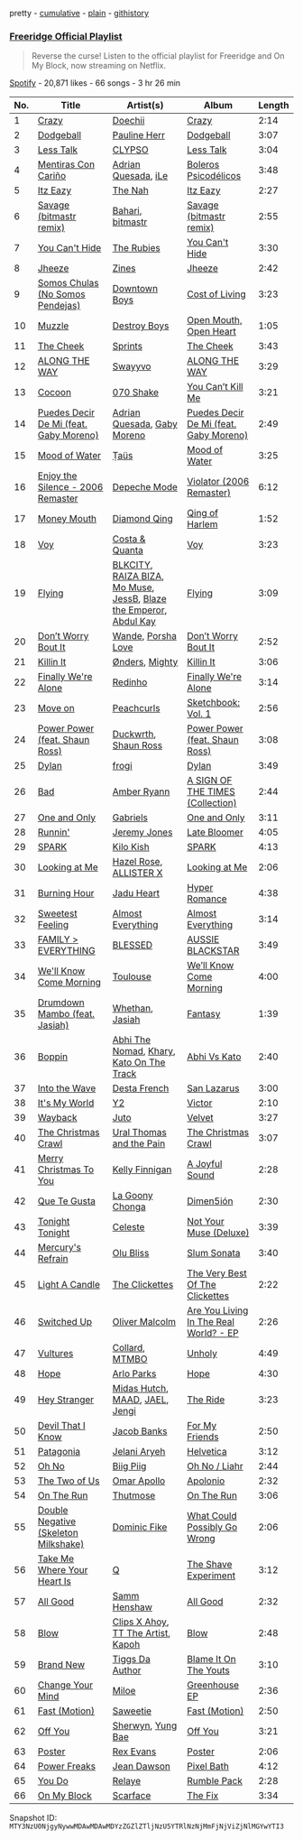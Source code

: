 pretty - [cumulative](/playlists/cumulative/37i9dQZF1DX1R30zLwU9ZL.md) - [plain](/playlists/plain/37i9dQZF1DX1R30zLwU9ZL) - [githistory](https://github.githistory.xyz/mackorone/spotify-playlist-archive/blob/main/playlists/plain/37i9dQZF1DX1R30zLwU9ZL)

### [Freeridge Official Playlist](https://open.spotify.com/playlist/37i9dQZF1DX1R30zLwU9ZL)

> Reverse the curse! Listen to the official playlist for Freeridge and On My Block, now streaming on Netflix.

[Spotify](https://open.spotify.com/user/spotify) - 20,871 likes - 66 songs - 3 hr 26 min

| No. | Title | Artist(s) | Album | Length |
|---|---|---|---|---|
| 1 | [Crazy](https://open.spotify.com/track/2b1MCbfwRZ1teOX1vSm4Xt) | [Doechii](https://open.spotify.com/artist/4E2rKHVDssGJm2SCDOMMJB) | [Crazy](https://open.spotify.com/album/2a8cs4ziDk29KUAdUhHwQB) | 2:14 |
| 2 | [Dodgeball](https://open.spotify.com/track/0zhh7NAHesDIGWK5b5DbUm) | [Pauline Herr](https://open.spotify.com/artist/66VgJGpaRMwrNaS2MPqIDf) | [Dodgeball](https://open.spotify.com/album/6uwuw4B8fviW9Wu0awFi1N) | 3:07 |
| 3 | [Less Talk](https://open.spotify.com/track/56chRpAQ1KLIoe6lmlJvIQ) | [CLYPSO](https://open.spotify.com/artist/0PLRwyoWBDRiK3QnflnDbd) | [Less Talk](https://open.spotify.com/album/1roICDuxcwa0TEtnPyi4OF) | 3:04 |
| 4 | [Mentiras Con Cariño](https://open.spotify.com/track/7H7c9Ih5yj4158AM8BF49z) | [Adrian Quesada](https://open.spotify.com/artist/07YivsJVCrmhhjzBcBtMGv), [iLe](https://open.spotify.com/artist/1CztIa6fCQ0WmVPidXuwSs) | [Boleros Psicodélicos](https://open.spotify.com/album/2IjLewGcgMJMEAO5gHWwlG) | 3:48 |
| 5 | [Itz Eazy](https://open.spotify.com/track/0hoPzRRdFRvrQwRttp6s2c) | [The Nah](https://open.spotify.com/artist/63fuNEcSBix7lr7qVZGRP5) | [Itz Eazy](https://open.spotify.com/album/59ifg1Mbgm5ssJe168XR6h) | 2:27 |
| 6 | [Savage \(bitmastr remix\)](https://open.spotify.com/track/2aUsjBN2uYzNTV254mzbBG) | [Bahari](https://open.spotify.com/artist/0fs8oBR1rx7JIXZi75h7Uu), [bitmastr](https://open.spotify.com/artist/7DQ0BvZqagLaurOTVsbhcD) | [Savage \(bitmastr remix\)](https://open.spotify.com/album/6TsESfGJI1a7BXW3aD1Dgp) | 2:55 |
| 7 | [You Can't Hide](https://open.spotify.com/track/5flhLIUuK5qMVaSPdKUYfd) | [The Rubies](https://open.spotify.com/artist/0THn9cafbBW4PpImYZ4NDV) | [You Can't Hide](https://open.spotify.com/album/2NDuWkomGvADA8OAPx9j2q) | 3:30 |
| 8 | [Jheeze](https://open.spotify.com/track/1gcbrVKjdNkp0iDNdmKKAH) | [Zines](https://open.spotify.com/artist/3dKDLrcOBAqhFM0Btokf3c) | [Jheeze](https://open.spotify.com/album/5fzeK1GldcR3Y1pGL8CBAr) | 2:42 |
| 9 | [Somos Chulas \(No Somos Pendejas\)](https://open.spotify.com/track/1kPzZGjU0mcL6Hh2DLI0of) | [Downtown Boys](https://open.spotify.com/artist/7l8uFATeRemkWEA8Gn15YC) | [Cost of Living](https://open.spotify.com/album/2L3KXGq3u2VpVTFMwPyPrb) | 3:23 |
| 10 | [Muzzle](https://open.spotify.com/track/5SQX4pwdAOTsoAmLO6RqZY) | [Destroy Boys](https://open.spotify.com/artist/7KeN0XX71T4fGysIYLB5J5) | [Open Mouth, Open Heart](https://open.spotify.com/album/5jowai2DVaDn3cgxigARdy) | 1:05 |
| 11 | [The Cheek](https://open.spotify.com/track/7lvC3m1uYeK3DZj0yRAg1X) | [Sprints](https://open.spotify.com/artist/27nD8P491xX8UzG3j01eIY) | [The Cheek](https://open.spotify.com/album/6MufAu0w7hndXQjLwbDuCW) | 3:43 |
| 12 | [ALONG THE WAY](https://open.spotify.com/track/1Vs6ls1E9OFuSt6yXsBjNY) | [Swayyvo](https://open.spotify.com/artist/2vd6N0yWTqEdvio3oCSfAt) | [ALONG THE WAY](https://open.spotify.com/album/5mjlZlgpbSxtRcVXH4tx7H) | 3:29 |
| 13 | [Cocoon](https://open.spotify.com/track/069mlD5el7f9hcN4Wh4YXb) | [070 Shake](https://open.spotify.com/artist/12Zk1DFhCbHY6v3xep2ZjI) | [You Can’t Kill Me](https://open.spotify.com/album/6KQa2rAuOS2rX18xyA9eru) | 3:21 |
| 14 | [Puedes Decir De Mi \(feat\. Gaby Moreno\)](https://open.spotify.com/track/5kmrgsolftnZzuLHnUsC3M) | [Adrian Quesada](https://open.spotify.com/artist/07YivsJVCrmhhjzBcBtMGv), [Gaby Moreno](https://open.spotify.com/artist/0K9pSmFx0kWESA9jqx8aCW) | [Puedes Decir De Mi \(feat\. Gaby Moreno\)](https://open.spotify.com/album/7zWsjjc1JsY5SGYBC8nXzT) | 2:49 |
| 15 | [Mood of Water](https://open.spotify.com/track/5l1wRVchvaJcp77JX2U0tn) | [Ṭaüs](https://open.spotify.com/artist/5pCOMrIUlMYu1VdIz9Pirl) | [Mood of Water](https://open.spotify.com/album/5FcpuE2CeCUTtaIbnxKmvf) | 3:25 |
| 16 | [Enjoy the Silence \- 2006 Remaster](https://open.spotify.com/track/1EjQRTG53jsinzk2xlVVJP) | [Depeche Mode](https://open.spotify.com/artist/762310PdDnwsDxAQxzQkfX) | [Violator \(2006 Remaster\)](https://open.spotify.com/album/5g3Yi15plTSMaq6tYiuw8p) | 6:12 |
| 17 | [Money Mouth](https://open.spotify.com/track/6L3kDfKAiQ2OVSo9qJCNou) | [Diamond Qing](https://open.spotify.com/artist/1pfbSeP4gfHhdWg5YZJcaz) | [Qing of Harlem](https://open.spotify.com/album/2109REvE184AYZZJPmLskm) | 1:52 |
| 18 | [Voy](https://open.spotify.com/track/1PBqWTK17dYqKs3H2SCdOy) | [Costa & Quanta](https://open.spotify.com/artist/1qLIiLUgmsyydZeru7Y1iG) | [Voy](https://open.spotify.com/album/5qqi3CRDLGTdx7mkx6oYIv) | 3:23 |
| 19 | [Flying](https://open.spotify.com/track/6CI9XrryKhtQYEs6Us2wNb) | [BLKCITY](https://open.spotify.com/artist/350G2qZCbRKE7u0jks2v5g), [RAIZA BIZA](https://open.spotify.com/artist/5woPu1EbjrUxdisOcQL7uo), [Mo Muse](https://open.spotify.com/artist/4OptyR6wBQOytbSfrwWErR), [JessB](https://open.spotify.com/artist/3dnNuI5EU8TEdiAT73kj27), [Blaze the Emperor](https://open.spotify.com/artist/4OegmdBBMaIpw0hJu3cJso), [Abdul Kay](https://open.spotify.com/artist/4ZkuTIUWmJm8CS8GoFc6Gg) | [Flying](https://open.spotify.com/album/1et5UCYCpPxAfARBSwHgUc) | 3:09 |
| 20 | [Don’t Worry Bout It](https://open.spotify.com/track/2tkA0frBybxjFnWRkNcx1H) | [Wande](https://open.spotify.com/artist/0GdzQJqgRL5SHp7kXOKba0), [Porsha Love](https://open.spotify.com/artist/09TMRjnEN1r9vDFa4XmbbG) | [Don’t Worry Bout It](https://open.spotify.com/album/4LAf74AX25RuIrLIJyWrGM) | 2:52 |
| 21 | [Killin It](https://open.spotify.com/track/1Ee0c6iEpkC3gNtW5jtiZO) | [Ønders](https://open.spotify.com/artist/35mhC6Qg4amFBLtkBGFZ6U), [Mighty](https://open.spotify.com/artist/7nBlM2HOOf2IfRSNYn06MN) | [Killin It](https://open.spotify.com/album/5fVIYb9IOgPVeRp9PLvoNH) | 3:06 |
| 22 | [Finally We're Alone](https://open.spotify.com/track/3FDkWoE4P93P3Fz67WycUP) | [Redinho](https://open.spotify.com/artist/72WcKL1SYgNzcNojYLFQsB) | [Finally We're Alone](https://open.spotify.com/album/0kS3ANB5tY9d6mgpNA4ldB) | 3:14 |
| 23 | [Move on](https://open.spotify.com/track/7c5w2GKpBxhsQ0owMg3uDt) | [Peachcurls](https://open.spotify.com/artist/3iaST3vC9790E2exXCvasS) | [Sketchbook: Vol\. 1](https://open.spotify.com/album/6oW1XLE0Aj00qbarEYZphv) | 2:56 |
| 24 | [Power Power \(feat\. Shaun Ross\)](https://open.spotify.com/track/5XzBAMcPTnB3p1xzYyVhxc) | [Duckwrth](https://open.spotify.com/artist/6I3MElirhT5t6Kf7p0hGk9), [Shaun Ross](https://open.spotify.com/artist/6GaWtlUT3oavD9SEzhZrA1) | [Power Power \(feat\. Shaun Ross\)](https://open.spotify.com/album/1ftvN3M5OehacrwQ0XJ5cP) | 3:08 |
| 25 | [Dylan](https://open.spotify.com/track/7y1zhOFReBxfaKuwufyfc0) | [frogi](https://open.spotify.com/artist/0frlcBV9pFq0Ip624rdUen) | [Dylan](https://open.spotify.com/album/2abVbIIXfKpEXraN5Obthv) | 3:49 |
| 26 | [Bad](https://open.spotify.com/track/3og1zOOPN0zMsJtQgcgmit) | [Amber Ryann](https://open.spotify.com/artist/4mbv0HeV0rHkSW9CqqANPT) | [A SIGN OF THE TIMES \(Collection\)](https://open.spotify.com/album/2C4dfY6sAJXuA0euglHYTg) | 2:44 |
| 27 | [One and Only](https://open.spotify.com/track/3nQcCZarfJoDbebUXa9hxa) | [Gabriels](https://open.spotify.com/artist/5tHs3fthucNRGAFpdE9rmz) | [One and Only](https://open.spotify.com/album/7CXmRX6T71T7xgTqZtHNsM) | 3:11 |
| 28 | [Runnin'](https://open.spotify.com/track/4SCUOXpQtRkgmEI2TI0OD4) | [Jeremy Jones](https://open.spotify.com/artist/3c1evcKK85xRDBYwkKoFP6) | [Late Bloomer](https://open.spotify.com/album/0vyiH08Ik9hIp3mBZLbGPW) | 4:05 |
| 29 | [SPARK](https://open.spotify.com/track/2KaEuSRVOTIGmIuZOZRi7N) | [Kilo Kish](https://open.spotify.com/artist/7lsnwlX6puQ7lcpSEpJbZE) | [SPARK](https://open.spotify.com/album/7HuHiCgIWbq4iQaAP76vOS) | 4:13 |
| 30 | [Looking at Me](https://open.spotify.com/track/1bg3zSbAIyXQyhPLZvUY9u) | [Hazel Rose](https://open.spotify.com/artist/2IvYOatDBg26XlW4476wPU), [ALLISTER X](https://open.spotify.com/artist/7MtnXOqqKmjUo4a6H5VY3g) | [Looking at Me](https://open.spotify.com/album/26aPdNPYKBygNEHDCszSW5) | 2:06 |
| 31 | [Burning Hour](https://open.spotify.com/track/2dje3ZBu1j1r0QfR7mtS0l) | [Jadu Heart](https://open.spotify.com/artist/7vjRpVXoecwKTEsrb9iscj) | [Hyper Romance](https://open.spotify.com/album/08oR5PmpCJQ9FfWjsQtpXc) | 4:38 |
| 32 | [Sweetest Feeling](https://open.spotify.com/track/2dbGXeFHidQziBx9igsXNd) | [Almost Everything](https://open.spotify.com/artist/6c3Kkki7z31zj6TjebwpsU) | [Almost Everything](https://open.spotify.com/album/3Z3IAS33tg4qdRUVtpg19g) | 3:14 |
| 33 | [FAMILY > EVERYTHING](https://open.spotify.com/track/1KDoVMfY8xPWdInEQyxuoS) | [BLESSED](https://open.spotify.com/artist/1Kvyn7F1okGNpIYBPt9mZq) | [AUSSIE BLACKSTAR](https://open.spotify.com/album/7xbfaEWe6vd8HO5pKdBUtF) | 3:49 |
| 34 | [We'll Know Come Morning](https://open.spotify.com/track/3aNdYYgyatnA0l5vAwFvP9) | [Toulouse](https://open.spotify.com/artist/4Vy0AbsAmU5l3ZWOxhilzr) | [We’ll Know Come Morning](https://open.spotify.com/album/6CBrqov37of1mqY4tkLjVl) | 4:00 |
| 35 | [Drumdown Mambo \(feat\. Jasiah\)](https://open.spotify.com/track/0ww5NVJt3quNKHp8Fn5wQK) | [Whethan](https://open.spotify.com/artist/0vqJkZ0RpLZixt3lTmD8vP), [Jasiah](https://open.spotify.com/artist/7502fDxg339jvGV08Jd4R0) | [Fantasy](https://open.spotify.com/album/1KrTC1K1M7kMAMDWlH1coX) | 1:39 |
| 36 | [Boppin](https://open.spotify.com/track/1ZDP9FNfY3we4AzOxMj3vZ) | [Abhi The Nomad](https://open.spotify.com/artist/1gUi2utSbJLNPddYENJAp4), [Khary](https://open.spotify.com/artist/4489Zgs4RNq2ZtSh3UnOxZ), [Kato On The Track](https://open.spotify.com/artist/2P6teom3YQ7h8DFxR1JlQB) | [Abhi Vs Kato](https://open.spotify.com/album/7x2mennGJ74CsnR6YMyZqy) | 2:40 |
| 37 | [Into the Wave](https://open.spotify.com/track/1GMJxMsvRTRTENbb8Q2nF8) | [Desta French](https://open.spotify.com/artist/0Wqws1yyGkVRdAd7ncSW3W) | [San Lazarus](https://open.spotify.com/album/3OfcDtpu9DMW29t930KvSG) | 3:00 |
| 38 | [It's My World](https://open.spotify.com/track/1IlAWu3mDOFcfQuvwmzEw1) | [Y2](https://open.spotify.com/artist/6USsKcAGvRZJwoKdvMznWr) | [Victor](https://open.spotify.com/album/6hvca4gghoSjsUNbXUIexE) | 2:10 |
| 39 | [Wayback](https://open.spotify.com/track/3pdZahYd2Rk263FM1gBCpw) | [Juto](https://open.spotify.com/artist/2txTOM1PXeT6aMDnEtSbn1) | [Velvet](https://open.spotify.com/album/5nCuD2KTdTriY9clGUpI2i) | 3:27 |
| 40 | [The Christmas Crawl](https://open.spotify.com/track/1o6cnS16Ps8Rp7U8kgdlrc) | [Ural Thomas and the Pain](https://open.spotify.com/artist/3CVDnjIPKEN8xYJ2kIpq4t) | [The Christmas Crawl](https://open.spotify.com/album/6Au7Y3Mb66v9a1K2vFkvFq) | 3:07 |
| 41 | [Merry Christmas To You](https://open.spotify.com/track/5ZZAM89fD92HblmfhEGFz7) | [Kelly Finnigan](https://open.spotify.com/artist/0gdEDrF1Fve7FIBYcmX7W4) | [A Joyful Sound](https://open.spotify.com/album/67B3XA5n35k731nWWuC7dx) | 2:28 |
| 42 | [Que Te Gusta](https://open.spotify.com/track/1orObF60oJZnbfWwo9zcRL) | [La Goony Chonga](https://open.spotify.com/artist/4ZNk4pFFvI85sdgjkFPBjI) | [Dimen5ión](https://open.spotify.com/album/0KhUcxGeOjOsGCodu9IaHj) | 2:30 |
| 43 | [Tonight Tonight](https://open.spotify.com/track/1lk1AQ4NL2F5INzLcCWa1u) | [Celeste](https://open.spotify.com/artist/49HlOY4gkHqsYG9GCuhkcc) | [Not Your Muse \(Deluxe\)](https://open.spotify.com/album/3bqEvlGHE4amqPGZtdMnep) | 3:39 |
| 44 | [Mercury's Refrain](https://open.spotify.com/track/6fQSO4p50GTgrF8jZkBvrI) | [Olu Bliss](https://open.spotify.com/artist/678OPmqIs9qhpULpdD8T2h) | [Slum Sonata](https://open.spotify.com/album/1L8bIn6IYkVPCtXYv2AMIS) | 3:40 |
| 45 | [Light A Candle](https://open.spotify.com/track/6pArCsSmMYYyRH7CVuiAeP) | [The Clickettes](https://open.spotify.com/artist/0BsOIIanuv0SSyWJ3Le6zg) | [The Very Best Of The Clickettes](https://open.spotify.com/album/0sq0P0opmRaRQ3vs4p4ZSV) | 2:22 |
| 46 | [Switched Up](https://open.spotify.com/track/6i3eLzjEcN3Xbc23vFxGRp) | [Oliver Malcolm](https://open.spotify.com/artist/5ut4VhaCRPsEjAZ93jpPfK) | [Are You Living In The Real World? \- EP](https://open.spotify.com/album/6Uutk4ONNcluULLclNZEgB) | 2:26 |
| 47 | [Vultures](https://open.spotify.com/track/2n50VcuqHQ65R2QxiSUHKG) | [Collard](https://open.spotify.com/artist/3UHGHiVMz1L0XqFi3oXHvH), [MTMBO](https://open.spotify.com/artist/4WUbuCQNGpbDrUPzKo4cCV) | [Unholy](https://open.spotify.com/album/12X0uIEsZS7G2TlokvPsj3) | 4:49 |
| 48 | [Hope](https://open.spotify.com/track/6m5g6mY0EqyPW6Snc6n749) | [Arlo Parks](https://open.spotify.com/artist/4kIwETcbpuFgRukE8o7Opx) | [Hope](https://open.spotify.com/album/2cqVLSrisNHPR6Q1Q4HsBp) | 4:30 |
| 49 | [Hey Stranger](https://open.spotify.com/track/0eeAX51QrPPoA3DjCIgYZ0) | [Midas Hutch](https://open.spotify.com/artist/3sN7A6NULbpDrV5bAD9B6g), [MAAD](https://open.spotify.com/artist/01XujQ0Nax028Ufr2jl7vd), [JAEL](https://open.spotify.com/artist/5p77ntJBUVTiJ00bmwhQaO), [Jengi](https://open.spotify.com/artist/4lgrPvofm0IT605L9OrOTN) | [The Ride](https://open.spotify.com/album/0EaXFlLzwqBwzseDuAUobQ) | 3:23 |
| 50 | [Devil That I Know](https://open.spotify.com/track/0HmdysB9yEb1EVWe7aNIGT) | [Jacob Banks](https://open.spotify.com/artist/0AepkoQhYvkjEzzwIcGxdV) | [For My Friends](https://open.spotify.com/album/4B3jvFJWTYsVcLGoepXhX0) | 2:50 |
| 51 | [Patagonia](https://open.spotify.com/track/7DadX5HSUmxfYdwRNqXTks) | [Jelani Aryeh](https://open.spotify.com/artist/7A47sEe0ih6WpKmNCRMu86) | [Helvetica](https://open.spotify.com/album/2OKarMGot4dNyQ5rTtDr7l) | 3:12 |
| 52 | [Oh No](https://open.spotify.com/track/5OplD6jkrUT7XJFFIM6mph) | [Biig Piig](https://open.spotify.com/artist/4GoD5FJCgC0lbzde7ly44M) | [Oh No / Liahr](https://open.spotify.com/album/1w2W9vCxa8rEZQc13qjE3f) | 2:44 |
| 53 | [The Two of Us](https://open.spotify.com/track/24i3ftE5sMEGsGtclPQPSc) | [Omar Apollo](https://open.spotify.com/artist/5FxD8fkQZ6KcsSYupDVoSO) | [Apolonio](https://open.spotify.com/album/7HlxxaJOHK0ArY4Ae4Qfc7) | 2:32 |
| 54 | [On The Run](https://open.spotify.com/track/5ULqulOWifx9lbLkS3JHsd) | [Thutmose](https://open.spotify.com/artist/1igl9M102nuD96lo3ZoW5d) | [On The Run](https://open.spotify.com/album/08Fps82LCYaGasWURA0fIW) | 3:06 |
| 55 | [Double Negative \(Skeleton Milkshake\)](https://open.spotify.com/track/7ACT6YaXbYvl7hRWEOOEHQ) | [Dominic Fike](https://open.spotify.com/artist/6USv9qhCn6zfxlBQIYJ9qs) | [What Could Possibly Go Wrong](https://open.spotify.com/album/1BubKJqf6Uc4fNae5kLJJ7) | 2:06 |
| 56 | [Take Me Where Your Heart Is](https://open.spotify.com/track/4EcoXZhvbU3qS7ORWUEcVI) | [Q](https://open.spotify.com/artist/22vqVhfPJab5kkU9txDGX3) | [The Shave Experiment](https://open.spotify.com/album/0oHFSP4uqDes9sOZQu43Jz) | 3:12 |
| 57 | [All Good](https://open.spotify.com/track/5rTLetGFtJPn2PxK5z19xs) | [Samm Henshaw](https://open.spotify.com/artist/1Q2mS59tFYLm2KGFoCgWN4) | [All Good](https://open.spotify.com/album/3LXpQ1wgl7EMYs8iJi9Kq5) | 2:32 |
| 58 | [Blow](https://open.spotify.com/track/1bhZHfBsOmNplhDuP9KBVX) | [Clips X Ahoy](https://open.spotify.com/artist/2yz7NBc6Rygnm6X765eXEQ), [TT The Artist](https://open.spotify.com/artist/1T6Em6UJ7pSdgXw5V72YHr), [Kapoh](https://open.spotify.com/artist/6zmjY4utOtTz5N4Q1PdTVC) | [Blow](https://open.spotify.com/album/3hocdluYW45ShmjyFqZCTr) | 2:48 |
| 59 | [Brand New](https://open.spotify.com/track/1RjkJczgPlNfhr71C6pDUG) | [Tiggs Da Author](https://open.spotify.com/artist/0S2dfczvN0sOxEw559snHT) | [Blame It On The Youts](https://open.spotify.com/album/5SV7FBn5PvryAIPZ4iPblN) | 3:10 |
| 60 | [Change Your Mind](https://open.spotify.com/track/2j7dJ3fOJhHRjC0fxY1M6j) | [Miloe](https://open.spotify.com/artist/3HdQTgQSncptIPjDgskWbu) | [Greenhouse EP](https://open.spotify.com/album/4KXwXIiVZwS2YjdfoQjVG6) | 2:36 |
| 61 | [Fast \(Motion\)](https://open.spotify.com/track/7zEz7q43xjzbRSUar4yH3m) | [Saweetie](https://open.spotify.com/artist/6cK3NBO6uP7hh0oyuVELFl) | [Fast \(Motion\)](https://open.spotify.com/album/5vIJnjshQfOPk710tNy9HB) | 2:50 |
| 62 | [Off You](https://open.spotify.com/track/3b2pfV1sGo8ni5lhF6IQRM) | [Sherwyn](https://open.spotify.com/artist/4cxJUMXdHetYoijH951DRV), [Yung Bae](https://open.spotify.com/artist/30FDJPN3RtwJZ20g5YGCRX) | [Off You](https://open.spotify.com/album/2ZyTafX0z6gvqgf3nuVgJo) | 3:21 |
| 63 | [Poster](https://open.spotify.com/track/1N8sDFkpas0YDywhU0K2kk) | [Rex Evans](https://open.spotify.com/artist/115Ctw4tsvnirZ05hsUvGF) | [Poster](https://open.spotify.com/album/7lokweUsf621cgidIO8p5L) | 2:06 |
| 64 | [Power Freaks](https://open.spotify.com/track/06dWM8AMMjKE9Obf2L1ojy) | [Jean Dawson](https://open.spotify.com/artist/7vNNmjV14SKQzlQAEg0BXP) | [Pixel Bath](https://open.spotify.com/album/121Hqnfr9tMBdL0LJuIstL) | 4:12 |
| 65 | [You Do](https://open.spotify.com/track/5A6wPSr9yWhVs53a8Id6vL) | [Relaye](https://open.spotify.com/artist/66tdy2Pn0JQDzaJFp74vya) | [Rumble Pack](https://open.spotify.com/album/13TYR6W2v5bAxqY094wL07) | 2:28 |
| 66 | [On My Block](https://open.spotify.com/track/5qPkEnq2wSbnLJTK31mZy4) | [Scarface](https://open.spotify.com/artist/19KwjzvIL92r29IINtlPNP) | [The Fix](https://open.spotify.com/album/0Kahsu5SG9FX1mBhLuiA8L) | 3:34 |

Snapshot ID: `MTY3NzU0NjgyNywwMDAwMDAwMDYzZGZlZTljNzU5YTRlNzNjMmFjNjViZjNlMGYwYTI3`
